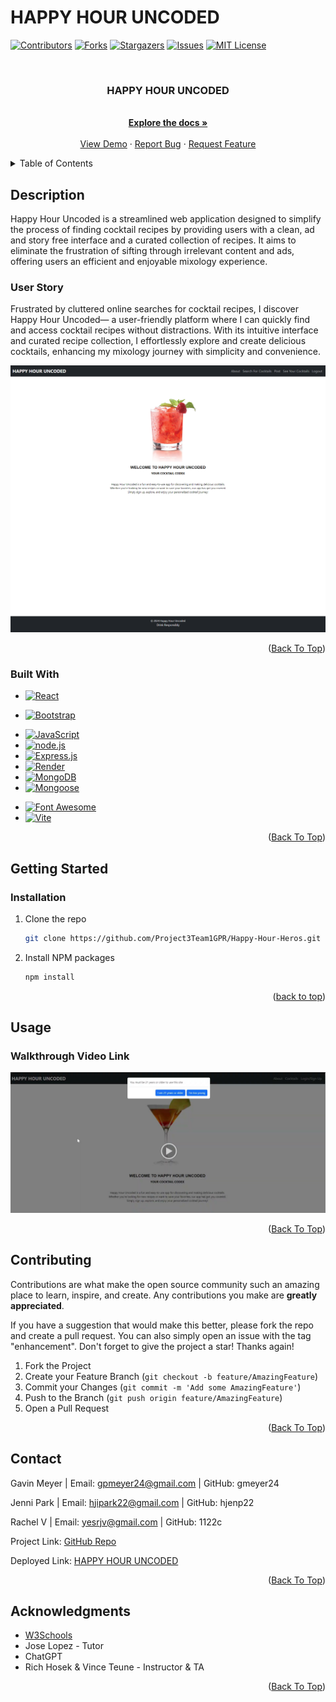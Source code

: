 # HAPPY HOUR UNCODED
<!-- Improved compatibility of back to top link: See: https://github.com/othneildrew/Best-README-Template/pull/73 -->
<div id="readme-top"></div>
<!--
*** Thanks for checking out the Best-README-Template. If you have a suggestion
*** that would make this better, please fork the repo and create a pull request
*** or simply open an issue with the tag "enhancement".
*** Don't forget to give the project a star!
*** Thanks again! Now go create something AMAZING! :D
-->



<!-- PROJECT SHIELDS -->
<!--
*** I'm using markdown "reference style" links for readability.
*** Reference links are enclosed in brackets [ ] instead of parentheses ( ).
*** See the bottom of this document for the declaration of the reference variables
*** for contributors-url, forks-url, etc. This is an optional, concise syntax you may use.
*** https://www.markdownguide.org/basic-syntax/#reference-style-links
-->
[![Contributors][contributors-shield]][contributors-url]
[![Forks][forks-shield]][forks-url]
[![Stargazers][stars-shield]][stars-url]
[![Issues][issues-shield]][issues-url]
[![MIT License][license-shield]][license-url]
<!-- [![LinkedIn][linkedin-shield]][linkedin-url] -->



<!-- PROJECT LOGO -->
<br />
<div align="center">
  <!-- <a href="https://github.com/gmeyer24/https://github.com/Project3Team1GPR/Happy-Hour-Heros">
    <img src="images/logo.png" alt="Logo" width="80" height="80">
  </a> -->

<h3 align="center">HAPPY HOUR UNCODED</h3>

  <p align="center">
    <br />
    <a href="https://github.com/Project3Team1GPR/Happy-Hour-Heros"><strong>Explore the docs »</strong></a>
    <br />
    <br />
    <a href="https://github.com/Project3Team1GPR/Happy-Hour-Heros">View Demo</a>
    ·
    <a href="https://github.com/Project3Team1GPR/Happy-Hour-Heros/issues">Report Bug</a>
    ·
    <a href="https://github.com/Project3Team1GPR/Happy-Hour-Heros/issues">Request Feature</a>
  </p>
</div>



<!-- TABLE OF CONTENTS -->
<details>
  <summary>Table of Contents</summary>
  <ol>
    <li>
      <a href="#about-the-project">About The Project</a>
      <ul>
        <li><a href="#built-with">Built With</a></li>
      </ul>
    </li>
    <li>
      <a href="#getting-started">Getting Started</a>
      <ul>
        <!-- <li><a href="#prerequisites">Prerequisites</a></li> -->
        <li><a href="#installation">Installation</a></li>
      </ul>
    </li>
    <li><a href="#usage">Usage</a></li>
    <!-- <li><a href="#roadmap">Roadmap</a></li> -->
    <li><a href="#contributing">Contributing</a></li>
    <!-- <li><a href="#license">License</a></li> -->
    <li><a href="#contact">Contact</a></li>
    <li><a href="#acknowledgments">Acknowledgments</a></li>
  </ol>
</details>



<!-- ABOUT THE PROJECT -->
## Description
<!-- Enter Description Below -->
Happy Hour Uncoded is a streamlined web application designed to simplify the process of finding cocktail recipes by providing users with a clean, ad and story free interface and a curated collection of recipes. It aims to eliminate the frustration of sifting through irrelevant content and ads, offering users an efficient and enjoyable mixology experience.

### User Story
Frustrated by cluttered online searches for cocktail recipes, I discover Happy Hour Uncoded— a user-friendly platform where I can quickly find and access cocktail recipes without distractions. With its intuitive interface and curated recipe collection, I effortlessly explore and create delicious cocktails, enhancing my mixology journey with simplicity and convenience.

[![HAPPY HOUR UNCODED Deployed Link](assets/images/screenshot.png)](https://project-3-team-1.onrender.com/)


<!-- Here's a blank template to get started: To avoid retyping too much info. Do a search and replace with your text editor for the following: `gmeyer24`, `https://github.com/Project3Team1GPR/Happy-Hour-Heros`, `gavinpmeyer`, `gmail`, `gpmeyer24`, `HAPPY HOUR UNCODED`, `project_description` -->

<p align="right">(<a href="#readme-top">Back To Top</a>)</p>



### Built With

<!-- * [![Next][Next.js]][Next-url] -->
* [![React][React.js]][React-url]
<!-- * [![Vue][Vue.js]][Vue-url]
* [![Angular][Angular.io]][Angular-url]
* [![Svelte][Svelte.dev]][Svelte-url]
* [![Laravel][Laravel.com]][Laravel-url] -->
* [![Bootstrap][Bootstrap.com]][Bootstrap-url]
<!-- * [![JQuery][JQuery.com]][JQuery-url] -->
* [![JavaScript][JavaScript.com]][JavaScript-url]
* [![node.js][node.js.org]][node.js-url]
* [![Express.js][express.js.com]][express.js-url]
* [![Render][render.com]][render-url]
* [![MongoDB][MongoDB.com]][MongoDB-url]
* [![Mongoose][Mongoose.com]][Mongoose-url]
<!-- * [![Netlify][Netlify.com]][Netlify-url] -->
* [![Font Awesome][fontawesome.com]][fontawesome-url]
* [![Vite][Vite.dev]][Vite-url]

<p align="right">(<a href="#readme-top">Back To Top</a>)</p>



<!-- GETTING STARTED -->
## Getting Started

<!-- This is an example of how you may give instructions on setting up your project locally.
To get a local copy up and running follow these simple example steps. -->
<!-- 
### Prerequisites

This is an example of how to list things you need to use the software and how to install them.
* npm
  ```sh
  npm install npm@latest -g
  ``` -->

### Installation

1. Clone the repo
   ```sh
   git clone https://github.com/Project3Team1GPR/Happy-Hour-Heros.git
   ```
2. Install NPM packages
   ```sh
   npm install
   ```

<p align="right">(<a href="#readme-top">back to top</a>)</p>



<!-- USAGE EXAMPLES -->
## Usage

### Walkthrough Video Link

[![Walktrhough Video](assets/images/walkthrough.png)](https://drive.google.com/file/d/1wgsMSTxu24VCutDDg8GNJc_ftMlXFv5f/view)


<p align="right">(<a href="#readme-top">Back To Top</a>)</p>



<!-- ROADMAP -->
<!-- ## Roadmap

- [ ] Feature 1
- [ ] Feature 2
- [ ] Feature 3
    - [ ] Nested Feature

See the [open issues](https://github.com/Project3Team1GPR/Happy-Hour-Heros/issues) for a full list of proposed features (and known issues).

<p align="right">(<a href="#readme-top">Back To Top</a>)</p> -->



<!-- CONTRIBUTING -->
## Contributing

Contributions are what make the open source community such an amazing place to learn, inspire, and create. Any contributions you make are **greatly appreciated**.

If you have a suggestion that would make this better, please fork the repo and create a pull request. You can also simply open an issue with the tag "enhancement".
Don't forget to give the project a star! Thanks again!

1. Fork the Project
2. Create your Feature Branch (`git checkout -b feature/AmazingFeature`)
3. Commit your Changes (`git commit -m 'Add some AmazingFeature'`)
4. Push to the Branch (`git push origin feature/AmazingFeature`)
5. Open a Pull Request

<p align="right">(<a href="#readme-top">Back To Top</a>)</p>



<!-- LICENSE -->
<!-- ## License

Distributed under the MIT License. See `LICENSE.txt` for more information.

<p align="right">(<a href="#readme-top">Back To Top</a>)</p> -->



<!-- CONTACT -->
## Contact

Gavin Meyer | Email: gpmeyer24@gmail.com | GitHub: gmeyer24

Jenni Park | Email: hjipark22@gmail.com | GitHub: hjenp22

Rachel V | Email: yesrjv@gmail.com | GitHub: 1122c

Project Link: [GitHub Repo](https://github.com/Project3Team1GPR/Happy-Hour-Heros)

Deployed Link: [HAPPY HOUR UNCODED](https://project-3-team-1.onrender.com/)

<p align="right">(<a href="#readme-top">Back To Top</a>)</p>



<!-- ACKNOWLEDGMENTS -->
## Acknowledgments

* [W3Schools](https://www.w3schools.com/)
* Jose Lopez - Tutor
* ChatGPT
* Rich Hosek & Vince Teune - Instructor & TA


<p align="right">(<a href="#readme-top">Back To Top</a>)</p>



<!-- MARKDOWN LINKS & IMAGES -->
<!-- https://www.markdownguide.org/basic-syntax/#reference-style-links -->
[contributors-shield]: https://img.shields.io/github/contributors/Project3Team1GPR/Happy-Hour-Heros.svg?style=for-the-badge
[contributors-url]: https://github.com/Project3Team1GPR/Happy-Hour-Heros/graphs/contributors
[forks-shield]: https://img.shields.io/github/forks/Project3Team1GPR/Happy-Hour-Heros.svg?style=for-the-badge
[forks-url]: https://github.com/Project3Team1GPR/Happy-Hour-Heros/network/members
[stars-shield]: https://img.shields.io/github/stars/Project3Team1GPR/Happy-Hour-Heros.svg?style=for-the-badge
[stars-url]: https://github.com/Project3Team1GPR/Happy-Hour-Heros/stargazers
[issues-shield]: https://img.shields.io/github/issues/Project3Team1GPR/Happy-Hour-Heros.svg?style=for-the-badge
[issues-url]: https://github.com/Project3Team1GPR/Happy-Hour-Heros/issues
[license-shield]: https://img.shields.io/github/license/Project3Team1GPR/Happy-Hour-Heros.svg?style=for-the-badge
[license-url]: https://github.com/Project3Team1GPR/Happy-Hour-Heros/blob/master/LICENSE.txt
[linkedin-shield]: https://img.shields.io/badge/-LinkedIn-black.svg?style=for-the-badge&logo=linkedin&colorB=555
[linkedin-url]: https://linkedin.com/in/gavinpmeyer
[product-screenshot]: images/screenshot.png
[Next.js]: https://img.shields.io/badge/next.js-000000?style=for-the-badge&logo=nextdotjs&logoColor=white
[Next-url]: https://nextjs.org/
[React.js]: https://img.shields.io/badge/React-20232A?style=for-the-badge&logo=react&logoColor=61DAFB
[React-url]: https://reactjs.org/
[Vue.js]: https://img.shields.io/badge/Vue.js-35495E?style=for-the-badge&logo=vuedotjs&logoColor=4FC08D
[Vue-url]: https://vuejs.org/
[Angular.io]: https://img.shields.io/badge/Angular-DD0031?style=for-the-badge&logo=angular&logoColor=white
[Angular-url]: https://angular.io/
[Svelte.dev]: https://img.shields.io/badge/Svelte-4A4A55?style=for-the-badge&logo=svelte&logoColor=FF3E00
[Svelte-url]: https://svelte.dev/
[Laravel.com]: https://img.shields.io/badge/Laravel-FF2D20?style=for-the-badge&logo=laravel&logoColor=white
[Laravel-url]: https://laravel.com
[Bootstrap.com]: https://img.shields.io/badge/Bootstrap-563D7C?style=for-the-badge&logo=bootstrap&logoColor=white
[Bootstrap-url]: https://getbootstrap.com
[JQuery.com]: https://img.shields.io/badge/jQuery-0769AD?style=for-the-badge&logo=jquery&logoColor=white
[JQuery-url]: https://jquery.com 
[JavaScript.com]: https://img.shields.io/badge/JavaScript-323330?style=for-the-badge&logo=javascript&logoColor=F7DF1E
[JavaScript-url]: https://www.javascript.com/
[node.js.org]: https://img.shields.io/badge/node.js-green.svg
[node.js-url]: https://nodejs.org/en
[express.js.com]: https://img.shields.io/badge/express.js-blue.svg
[express.js-url]: https://expressjs.com/
[render.com]: https://img.shields.io/badge/Render-purple.svg
[render-url]: https://render.com/
[MongoDB.com]: https://img.shields.io/badge/MongoDB-green.svg
[MongoDB-url]: https://www.mongodb.com/
[Mongoose.com]: https://img.shields.io/badge/Mongoose-red.svg
[Mongoose-url]: https://mongoosejs.com/
[Netlify.com]: https://img.shields.io/badge/Netlify-teal.svg
[Netlify-url]: https://www.netlify.com/
[fontawesome.com]: https://img.shields.io/badge/FontAwesome-blue.svg
[fontawesome-url]: https://fontawesome.com/
[Vite.dev]: https://img.shields.io/badge/Vite-violet.svg
[Vite-url]: https://vitejs.dev/